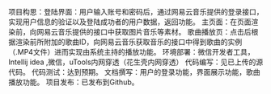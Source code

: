 项目构思：登陆界面：用户输入账号和密码后，通过网易云音乐提供的登录接口，实现用户信息的验证以及登陆成功者的用户数据，返回功能。
	主页面：在页面渲染前，向网易云音乐提供的接口中获取图片音乐等素材。
	歌曲播放页：点击后根据渲染前所附加的歌曲ID，向网易云音乐获取音乐的接口中得到歌曲的实例（.MP4文件）进而实现由系统主持的播放功能。
环境部署：微信开发者工具，Intellij idea ,微信，uTools内网穿透（花生壳内网穿透）
代码编写：见已上传的源代码。
代码测试：达到预期。
文档撰写：用户的登录功能，界面展示功能，歌曲播放功能。
项目发布：已发布到Github。

